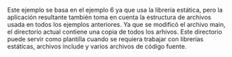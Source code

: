 Este ejemplo se basa en el ejemplo 6 ya que usa la librería estática, pero la
aplicación resultante también toma en cuenta la estructura de archivos usada en
todos los ejemplos anteriores. Ya que se modificó el archivo main, el directorio
 actual contiene una copia de todos los arhivos. Este directorio puede servir
como plantilla cuando se requiera trabajar con librerías estáticas, archivos
include y varios archivos de código fuente.

